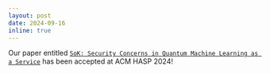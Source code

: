 ```yaml
---
layout: post
date: 2024-09-16
inline: true
---
```


Our paper entitled [`SoK: Security Concerns in Quantum Machine Learning as a Service`](https://dl.acm.org/doi/full/10.1145/3696843.3696846) has been accepted at ACM HASP 2024!
